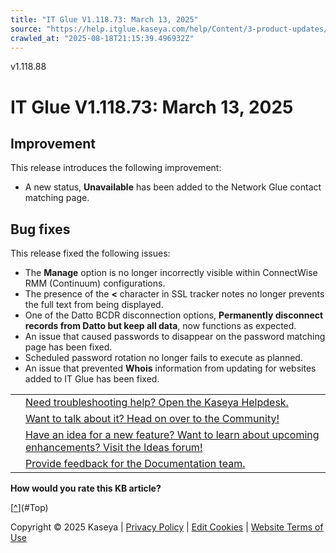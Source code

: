 ```yaml
---
title: "IT Glue V1.118.73: March 13, 2025"
source: "https://help.itglue.kaseya.com/help/Content/3-product-updates/it-glue-release-notes/V1.118.73-2025-03-13.htm"
crawled_at: "2025-08-18T21:15:39.496932Z"
---
```


v1.118.88

# IT Glue V1.118.73: March 13, 2025

## Improvement

This release introduces the following improvement:

* A new status, **Unavailable** has been added to the Network Glue contact matching page.

## Bug fixes

This release fixed the following issues:

* The **Manage** option is no longer incorrectly visible within ConnectWise RMM (Continuum) configurations.
* The presence of the **<** character in SSL tracker notes no longer prevents the full text from being displayed.
* One of the Datto BCDR disconnection options, **Permanently disconnect records from Datto but keep all data**, now functions as expected.
* An issue that caused passwords to disappear on the password matching page has been fixed.
* Scheduled password rotation no longer fails to execute as planned.
* An issue that prevented **Whois** information from updating for websites added to IT Glue has been fixed.

|  |  |
| --- | --- |
|  | [Need troubleshooting help? Open the Kaseya Helpdesk.](https://helpdesk.kaseya.com/) |
|  | [Want to talk about it? Head on over to the Community!](https://community.kaseya.com/it-operations) |
|  | [Have an idea for a new feature? Want to learn about upcoming enhancements? Visit the Ideas forum!](https://community.kaseya.com/ideas/categories/ITGlue-ideas-portal) |
|  | [Provide feedback for the Documentation team.](javascript:(function()%7BSendLinkByMail()%3B%7D)()%3B) |

**How would you rate this KB article?**

[[^](#Top)](#Top)

Copyright © 2025 Kaseya | [Privacy Policy](https://www.kaseya.com/legal/kaseya-privacy-statement/) | [Edit Cookies](#) | [Website Terms of Use](https://www.kaseya.com/legal/website-terms-of-use/)
